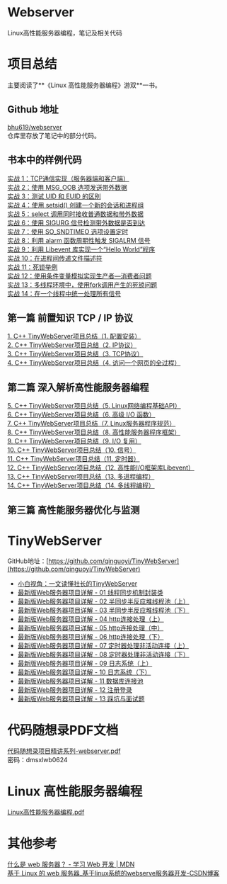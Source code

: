 # Webserver
Linux高性能服务器编程，笔记及相关代码

# 项目总结
主要阅读了**《Linux 高性能服务器编程》游双**一书。
## Github 地址
[bhu619/webserver](https://github.com/bhu619/webserver)<br />仓库里存放了笔记中的部分代码。
## 书本中的样例代码
[实战 1：TCP通信实现（服务器端和客户端）](https://www.yuque.com/u39624144/zvaea9/xsil4chqwb5qqc0h#p2OYs)<br />
[实战 2：使用 MSG_OOB 选项发送带外数据](https://www.yuque.com/u39624144/zvaea9/xsil4chqwb5qqc0h#rvyoz)<br />
[实战 3：测试 UID 和 EUID 的区别](https://www.yuque.com/u39624144/zvaea9/uykylirmss5wl757#euBnM)<br />
[实战 4：使用 setsid() 创建一个新的会话和进程组](https://www.yuque.com/u39624144/zvaea9/uykylirmss5wl757#a1Hsx)<br />
[实战 5：select 调用同时接收普通数据和带外数据](https://www.yuque.com/u39624144/zvaea9/ypvqw1ip7m8g06iw#Higr8)<br />
[实战 6：使用 SIGURG 信号检测带外数据是否到达](https://www.yuque.com/u39624144/zvaea9/lmeph1l89eka5260#iDHr9)<br />
[实战 7：使用 SO_SNDTIMEO 选项设置定时](https://www.yuque.com/u39624144/zvaea9/yp17h7vn7pyqeg8u#yGpN7)<br />
[实战 8：利用 alarm 函数周期性触发 SIGALRM 信号](https://www.yuque.com/u39624144/zvaea9/yp17h7vn7pyqeg8u#mQQlT)<br />
[实战 9：利用 Libevent 库实现一个“Hello World”程序](https://www.yuque.com/u39624144/zvaea9/bn1zz8726fc80b0g#mo5Ik)<br />
[实战 10：在进程间传递文件描述符](https://www.yuque.com/u39624144/zvaea9/uqu0tqep71gn5x5n#t0560)<br />
[实战 11：死锁举例](https://www.yuque.com/u39624144/zvaea9/gc463q2ptu28gzpc#zI94q)<br />
[实战 12：使用条件变量模拟实现生产者—消费者问题](https://www.yuque.com/u39624144/zvaea9/gc463q2ptu28gzpc#h3K6i)<br />
[实战 13：多线程环境中，使用fork调用产生的死锁问题](https://www.yuque.com/u39624144/zvaea9/gc463q2ptu28gzpc#AR15e)<br />
[实战 14：在一个线程中统一处理所有信号](https://www.yuque.com/u39624144/zvaea9/gc463q2ptu28gzpc#HA174)
## 第一篇 前置知识 TCP / IP 协议
[1. C++ TinyWebServer项目总结（1. 配置安装）](https://www.yuque.com/u39624144/zvaea9/cbr8n7reuf3rgw58?view=doc_embed)<br />
[2. C++ TinyWebServer项目总结（2. IP协议）](https://www.yuque.com/u39624144/zvaea9/ufa1lv48std8gahd?view=doc_embed)<br />
[3. C++ TinyWebServer项目总结（3. TCP协议）](https://www.yuque.com/u39624144/zvaea9/xbfffzg2tl63cqda?view=doc_embed)<br />
[4. C++ TinyWebServer项目总结（4. 访问一个网页的全过程）](https://www.yuque.com/u39624144/zvaea9/kk0kn0i6bcd2iqq0?view=doc_embed)
## 第二篇 深入解析高性能服务器编程
[5. C++ TinyWebServer项目总结（5. Linux网络编程基础API）](https://www.yuque.com/u39624144/zvaea9/xsil4chqwb5qqc0h?view=doc_embed)<br />
[6. C++ TinyWebServer项目总结（6. 高级 I/O 函数）](https://www.yuque.com/u39624144/zvaea9/coklc3naf35zmiqs?view=doc_embed)<br />
[7. C++ TinyWebServer项目总结（7. Linux服务器程序规范）](https://www.yuque.com/u39624144/zvaea9/uykylirmss5wl757?view=doc_embed)<br />
[8. C++ TinyWebServer项目总结（8. 高性能服务器程序框架）](https://www.yuque.com/u39624144/zvaea9/ocl1e8vzzdes4zgn?view=doc_embed)<br />
[9. C++ TinyWebServer项目总结（9. I/O 复用）](https://www.yuque.com/u39624144/zvaea9/ypvqw1ip7m8g06iw?view=doc_embed)<br />
[10. C++ TinyWebServer项目总结（10. 信号）](https://www.yuque.com/u39624144/zvaea9/lmeph1l89eka5260?view=doc_embed)<br />
[11. C++ TinyWebServer项目总结（11. 定时器）](https://www.yuque.com/u39624144/zvaea9/yp17h7vn7pyqeg8u?view=doc_embed)<br />
[12. C++ TinyWebServer项目总结（12. 高性能I/O框架库Libevent）](https://www.yuque.com/u39624144/zvaea9/bn1zz8726fc80b0g?view=doc_embed)<br />
[13. C++ TinyWebServer项目总结（13. 多进程编程）](https://www.yuque.com/u39624144/zvaea9/uqu0tqep71gn5x5n?view=doc_embed)<br />
[14. C++ TinyWebServer项目总结（14. 多线程编程）](https://www.yuque.com/u39624144/zvaea9/gc463q2ptu28gzpc?view=doc_embed)
## 第三篇 高性能服务器优化与监测

# TinyWebServer
GitHub地址：[https://github.com/qinguoyi/TinyWebServer](https://github.com/qinguoyi/TinyWebServer)

- [小白视角：一文读懂社长的TinyWebServer](https://huixxi.github.io/2020/06/02/%E5%B0%8F%E7%99%BD%E8%A7%86%E8%A7%92%EF%BC%9A%E4%B8%80%E6%96%87%E8%AF%BB%E6%87%82%E7%A4%BE%E9%95%BF%E7%9A%84TinyWebServer/#more)
- [最新版Web服务器项目详解 - 01 线程同步机制封装类](https://mp.weixin.qq.com/s?__biz=MzAxNzU2MzcwMw==&mid=2649274278&idx=3&sn=5840ff698e3f963c7855d702e842ec47&chksm=83ffbefeb48837e86fed9754986bca6db364a6fe2e2923549a378e8e5dec6e3cf732cdb198e2&scene=0&xtrack=1#rd)
- [最新版Web服务器项目详解 - 02 半同步半反应堆线程池（上）](https://mp.weixin.qq.com/s?__biz=MzAxNzU2MzcwMw==&mid=2649274278&idx=4&sn=caa323faf0c51d882453c0e0c6a62282&chksm=83ffbefeb48837e841a6dbff292217475d9075e91cbe14042ad6e55b87437dcd01e6d9219e7d&scene=0&xtrack=1#rd)
- [最新版Web服务器项目详解 - 03 半同步半反应堆线程池（下）](https://mp.weixin.qq.com/s/PB8vMwi8sB4Jw3WzAKpWOQ)
- [最新版Web服务器项目详解 - 04 http连接处理（上）](https://mp.weixin.qq.com/s/BfnNl-3jc_x5WPrWEJGdzQ)
- [最新版Web服务器项目详解 - 05 http连接处理（中）](https://mp.weixin.qq.com/s/wAQHU-QZiRt1VACMZZjNlw)
- [最新版Web服务器项目详解 - 06 http连接处理（下）](https://mp.weixin.qq.com/s/451xNaSFHxcxfKlPBV3OCg)
- [最新版Web服务器项目详解 - 07 定时器处理非活动连接（上）](https://mp.weixin.qq.com/s/mmXLqh_NywhBXJvI45hchA)
- [最新版Web服务器项目详解 - 08 定时器处理非活动连接（下）](https://mp.weixin.qq.com/s/fb_OUnlV1SGuOUdrGrzVgg)
- [最新版Web服务器项目详解 - 09 日志系统（上）](https://mp.weixin.qq.com/s/IWAlPzVDkR2ZRI5iirEfCg)
- [最新版Web服务器项目详解 - 10 日志系统（下）](https://mp.weixin.qq.com/s/f-ujwFyCe1LZa3EB561ehA)
- [最新版Web服务器项目详解 - 11 数据库连接池](https://mp.weixin.qq.com/s?__biz=MzAxNzU2MzcwMw==&mid=2649274326&idx=1&sn=5af78e2bf6552c46ae9ab2aa22faf839&chksm=83ffbe8eb4883798c3abb82ddd124c8100a39ef41ab8d04abe42d344067d5e1ac1b0cac9d9a3&token=1450918099&lang=zh_CN#rd)
- [最新版Web服务器项目详解 - 12 注册登录](https://mp.weixin.qq.com/s?__biz=MzAxNzU2MzcwMw==&mid=2649274431&idx=4&sn=7595a70f06a79cb7abaebcd939e0cbee&chksm=83ffb167b4883871ce110aeb23e04acf835ef41016517247263a2c3ab6f8e615607858127ea6&token=1686112912&lang=zh_CN#rd)
- [最新版Web服务器项目详解 - 13 踩坑与面试题](https://mp.weixin.qq.com/s?__biz=MzAxNzU2MzcwMw==&mid=2649274431&idx=1&sn=2dd28c92f5d9704a57c001a3d2630b69&chksm=83ffb167b48838715810b27b8f8b9a576023ee5c08a8e5d91df5baf396732de51268d1bf2a4e&token=1686112912&lang=zh_CN#rd)
# 代码随想录PDF文档
[代码随想录项目精讲系列-webserver.pdf](https://www.yuque.com/attachments/yuque/0/2024/pdf/40997209/1720596301277-75d1fb45-ecdf-4998-8c0c-e113aa6fba40.pdf?_lake_card=%7B%22src%22%3A%22https%3A%2F%2Fwww.yuque.com%2Fattachments%2Fyuque%2F0%2F2024%2Fpdf%2F40997209%2F1720596301277-75d1fb45-ecdf-4998-8c0c-e113aa6fba40.pdf%22%2C%22name%22%3A%22%E4%BB%A3%E7%A0%81%E9%9A%8F%E6%83%B3%E5%BD%95%E9%A1%B9%E7%9B%AE%E7%B2%BE%E8%AE%B2%E7%B3%BB%E5%88%97-webserver.pdf%22%2C%22size%22%3A4161803%2C%22ext%22%3A%22pdf%22%2C%22source%22%3A%22%22%2C%22status%22%3A%22done%22%2C%22download%22%3Atrue%2C%22taskId%22%3A%22ua0643a9e-af55-4bff-b5b1-e545ebf9895%22%2C%22taskType%22%3A%22upload%22%2C%22type%22%3A%22application%2Fpdf%22%2C%22__spacing%22%3A%22both%22%2C%22mode%22%3A%22title%22%2C%22id%22%3A%22ud2fef034%22%2C%22margin%22%3A%7B%22top%22%3Atrue%2C%22bottom%22%3Atrue%7D%2C%22card%22%3A%22file%22%7D)<br />密码：dmsxlwb0624
# Linux 高性能服务器编程
[Linux高性能服务器编程.pdf](https://www.yuque.com/attachments/yuque/0/2024/pdf/40997209/1724151873130-23d63211-4809-40ed-abb9-03a6b8441507.pdf?_lake_card=%7B%22src%22%3A%22https%3A%2F%2Fwww.yuque.com%2Fattachments%2Fyuque%2F0%2F2024%2Fpdf%2F40997209%2F1724151873130-23d63211-4809-40ed-abb9-03a6b8441507.pdf%22%2C%22name%22%3A%22Linux%E9%AB%98%E6%80%A7%E8%83%BD%E6%9C%8D%E5%8A%A1%E5%99%A8%E7%BC%96%E7%A8%8B.pdf%22%2C%22size%22%3A34037912%2C%22ext%22%3A%22pdf%22%2C%22source%22%3A%22%22%2C%22status%22%3A%22done%22%2C%22download%22%3Atrue%2C%22taskId%22%3A%22ub10bcc41-fb43-47a3-b806-ba5054bc449%22%2C%22taskType%22%3A%22upload%22%2C%22type%22%3A%22application%2Fpdf%22%2C%22__spacing%22%3A%22both%22%2C%22mode%22%3A%22title%22%2C%22id%22%3A%22uef4188be%22%2C%22margin%22%3A%7B%22top%22%3Atrue%2C%22bottom%22%3Atrue%7D%2C%22card%22%3A%22file%22%7D)
# 其他参考
[什么是 web 服务器？ - 学习 Web 开发 | MDN](https://developer.mozilla.org/zh-CN/docs/Learn/Common_questions/Web_mechanics/What_is_a_web_server)<br />[基于 Linux 的 web 服务器_基于linux系统的webserve服务器开发-CSDN博客](https://blog.csdn.net/qq_42370809/article/details/126753879)
